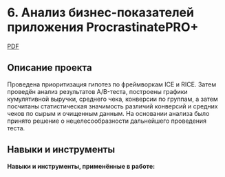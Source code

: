 
# 6. Анализ бизнес-показателей приложения ProcrastinatePRO+

[PDF]()     

## Описание проекта

Проведена приоритизация гипотез по фреймворкам ICE и RICE. Затем проведён анализ результатов A/B-теста, построены графики кумулятивной выручки, среднего чека, конверсии по группам, а затем посчитаны статистическая значимость различий конверсий и средних чеков по сырым и очищенным данным. На основании анализа было принято решение о нецелесообразности дальнейшего проведения теста.

## Навыки и инструменты

**Навыки и инструменты, применённые в работе:**








